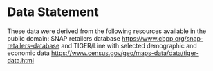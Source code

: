 # Data Statement #

These data were derived from the following resources available in the public domain: SNAP retailers database https://www.cbpp.org/snap-retailers-database and TIGER/Line with selected demographic and economic data https://www.census.gov/geo/maps-data/data/tiger-data.html
